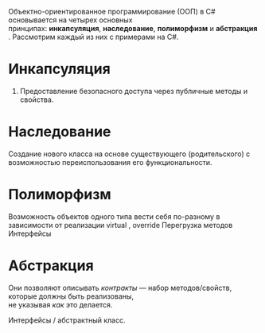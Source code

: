 Объектно-ориентированное программирование (ООП) в C# основывается на четырех основных принципах: **инкапсуляция**, **наследование**, **полиморфизм** и **абстракция**. Рассмотрим каждый из них с примерами на C#.
# **Инкапсуляция** 
1. Предоставление безопасного доступа через публичные методы и свойства.
# Наследование
Создание нового класса на основе существующего (родительского) с возможностью переиспользования его функциональности.
# Полиморфизм
Возможность объектов одного типа вести себя по-разному в зависимости от реализации
virtual , override 
Перегрузка методов 
Интерфейсы 

# Абстракция 
Они позволяют описывать _контракты_ — набор методов/свойств, которые должны быть реализованы,  
не указывая _как_ это делается.

Интерфейсы / абстрактный класс.